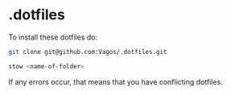 # .dotfiles

To install these dotfiles do:

```bash
git clone git@github.com:Vagos/.dotfiles.git

stow <name-of-folder>
```

If any errors occur, that means that you have conflicting dotfiles.
